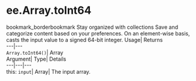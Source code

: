  
#  ee.Array.toInt64 
bookmark_borderbookmark Stay organized with collections  Save and categorize content based on your preferences.
On an element-wise basis, casts the input value to a signed 64-bit integer. 
Usage| Returns  
---|---  
`Array.toInt64()`| Array  
Argument| Type| Details  
---|---|---  
this: `input`| Array| The input array.  
